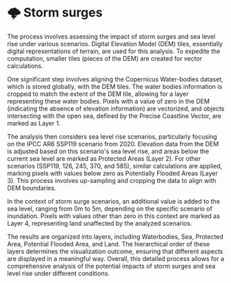 # 🌩️​ Storm surges

The process involves assessing the impact of storm surges and sea level rise under various scenarios. Digital Elevation Model (DEM) tiles, essentially digital representations of terrain, are used for this analysis. To expedite the computation, smaller tiles (pieces of the DEM) are created for vector calculations.

One significant step involves aligning the Copernicus Water-bodies dataset, which is stored globally, with the DEM tiles. The water bodies information is cropped to match the extent of the DEM tile, allowing for a layer representing these water bodies. Pixels with a value of zero in the DEM (indicating the absence of elevation information) are vectorized, and objects intersecting with the open sea, defined by the Precise Coastline Vector, are marked as Layer 1.

The analysis then considers sea level rise scenarios, particularly focusing on the IPCC AR6 SSP119 scenario from 2020. Elevation data from the DEM is adjusted based on this scenario's sea level rise, and areas below the current sea level are marked as Protected Areas (Layer 2). For other scenarios (SSP119, 126, 245, 370, and 585), similar calculations are applied, marking pixels with values below zero as Potentially Flooded Areas (Layer 3). This process involves up-sampling and cropping the data to align with DEM boundaries.

In the context of storm surge scenarios, an additional value is added to the sea level, ranging from 0m to 5m, depending on the specific scenario of inundation. Pixels with values other than zero in this context are marked as Layer 4, representing land unaffected by the analyzed scenarios.

The results are organized into layers, including Waterbodies, Sea, Protected Area, Potential Flooded Area, and Land. The hierarchical order of these layers determines the visualization outcome, ensuring that different aspects are displayed in a meaningful way. Overall, this detailed process allows for a comprehensive analysis of the potential impacts of storm surges and sea level rise under different conditions.
